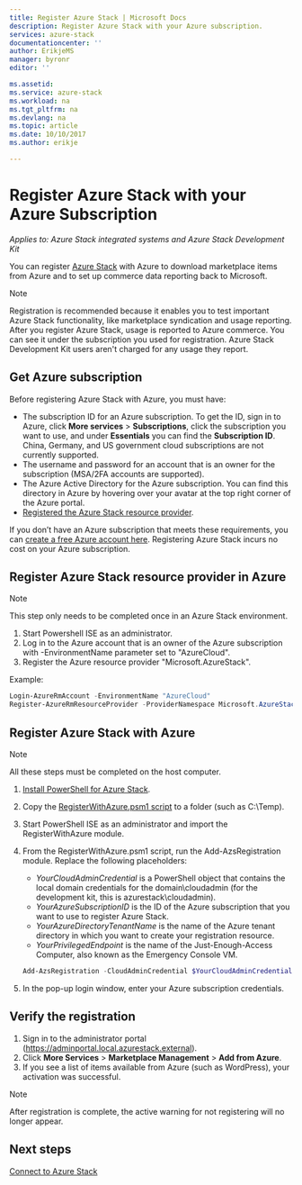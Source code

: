 ```yaml
---
title: Register Azure Stack | Microsoft Docs
description: Register Azure Stack with your Azure subscription.
services: azure-stack
documentationcenter: ''
author: ErikjeMS
manager: byronr
editor: ''

ms.assetid: 
ms.service: azure-stack
ms.workload: na
ms.tgt_pltfrm: na
ms.devlang: na
ms.topic: article
ms.date: 10/10/2017
ms.author: erikje

---
```

# Register Azure Stack with your Azure Subscription

*Applies to: Azure Stack integrated systems and Azure Stack Development Kit*

You can register [Azure Stack](azure-stack-poc.md) with Azure to download marketplace items from Azure and to set up commerce data reporting back to Microsoft. 

> [!NOTE]
>Registration is recommended because it enables you to test important Azure Stack functionality, like marketplace syndication and usage reporting. After you register Azure Stack, usage is reported to Azure commerce. You can see it under the subscription you used for registration. Azure Stack Development Kit users aren't charged for any usage they report.
>


## Get Azure subscription

Before registering Azure Stack with Azure, you must have:

- The subscription ID for an Azure subscription. To get the ID, sign in to Azure, click **More services** > **Subscriptions**, click the subscription you want to use, and under **Essentials** you can find the **Subscription ID**. China, Germany, and US government cloud subscriptions are not currently supported.
- The username and password for an account that is an owner for the subscription (MSA/2FA accounts are supported).
- The Azure Active Directory for the Azure subscription. You can find this directory in Azure by hovering over your avatar at the top right corner of the Azure portal. 
- [Registered the Azure Stack resource provider](#register-azure-stack-resource-provider-in-azure).

If you don’t have an Azure subscription that meets these requirements, you can [create a free Azure account here](https://azure.microsoft.com/en-us/free/?b=17.06). Registering Azure Stack incurs no cost on your Azure subscription.



## Register Azure Stack resource provider in Azure
> [!NOTE] 
> This step only needs to be completed once in an Azure Stack environment.
>

1. Start Powershell ISE as an administrator.
2. Log in to the Azure account that is an owner of the Azure subscription with -EnvironmentName parameter set to "AzureCloud".
3. Register the Azure resource provider "Microsoft.AzureStack".

Example: 
```Powershell
Login-AzureRmAccount -EnvironmentName "AzureCloud"
Register-AzureRmResourceProvider -ProviderNamespace Microsoft.AzureStack -Force
```


## Register Azure Stack with Azure

> [!NOTE]
>All these steps must be completed on the host computer.
>

1. [Install PowerShell for Azure Stack](azure-stack-powershell-install.md). 
2. Copy the [RegisterWithAzure.psm1 script](https://go.microsoft.com/fwlink/?linkid=842959) to a folder (such as C:\Temp).
3. Start PowerShell ISE as an administrator and import the RegisterWithAzure module.    
4. From the RegisterWithAzure.psm1 script, run the Add-AzsRegistration module. Replace the following placeholders: 
    - *YourCloudAdminCredential* is a PowerShell object that contains the local domain credentials for the domain\cloudadmin (for the development kit, this is azurestack\cloudadmin).
    - *YourAzureSubscriptionID* is the ID of the Azure subscription that you want to use to register Azure Stack.
    - *YourAzureDirectoryTenantName* is the name of the Azure tenant directory in which you want to create your registration resource.
    - *YourPrivilegedEndpoint* is the name of the Just-Enough-Access Computer, also known as the Emergency Console VM.

    ```powershell
    Add-AzsRegistration -CloudAdminCredential $YourCloudAdminCredential -AzureDirectoryTenantName $YourAzureDirectoryTenantName  -AzureSubscriptionId $YourAzureSubscriptionId -PrivilegedEndpoint $YourPrivilegedEndpoint -BillingModel Development 
    ```
5. In the pop-up login window, enter your Azure subscription credentials.

## Verify the registration

1. Sign in to the administrator portal (https://adminportal.local.azurestack.external).
2. Click **More Services** > **Marketplace Management** > **Add from Azure**.
3. If you see a list of items available from Azure (such as WordPress), your activation was successful.

> [!NOTE]
> After registration is complete, the active warning for not registering will no longer appear.

## Next steps

[Connect to Azure Stack](azure-stack-connect-azure-stack.md)

